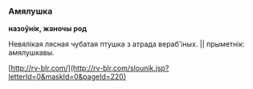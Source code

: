 ### Амялушка
**назоўнік, жаночы род**

Невялікая лясная чубатая птушка з атрада вераб'іных. || прыметнік: амялушкавы.

<a rel="author">[http://rv-blr.com/](http://rv-blr.com/slounik.jsp?letterId=0&maskId=0&pageId=220)</a>
